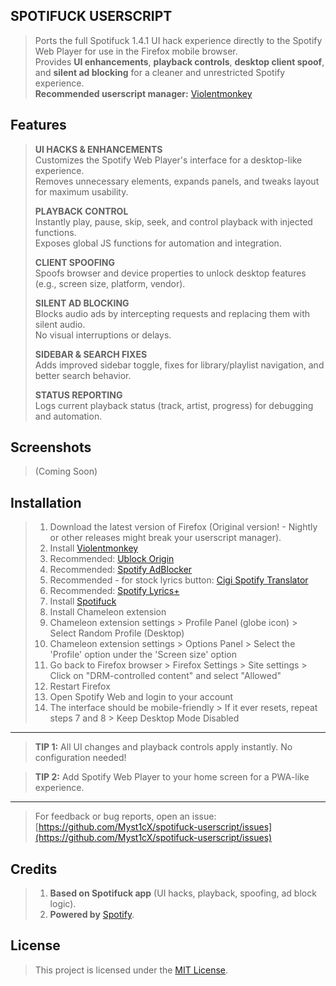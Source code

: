 ## SPOTIFUCK USERSCRIPT

> Ports the full Spotifuck 1.4.1 UI hack experience directly to the Spotify Web Player for use in the Firefox mobile browser.  
> Provides **UI enhancements**, **playback controls**, **desktop client spoof**, and **silent ad blocking** for a cleaner and unrestricted Spotify experience.  
> **Recommended userscript manager:** [Violentmonkey](https://violentmonkey.github.io/)

## Features

> **UI HACKS & ENHANCEMENTS**  
> Customizes the Spotify Web Player's interface for a desktop-like experience.  
> Removes unnecessary elements, expands panels, and tweaks layout for maximum usability.
>
> **PLAYBACK CONTROL**  
> Instantly play, pause, skip, seek, and control playback with injected functions.  
> Exposes global JS functions for automation and integration.
>
> **CLIENT SPOOFING**  
> Spoofs browser and device properties to unlock desktop features (e.g., screen size, platform, vendor).
>
> **SILENT AD BLOCKING**  
> Blocks audio ads by intercepting requests and replacing them with silent audio.  
> No visual interruptions or delays.
>
> **SIDEBAR & SEARCH FIXES**  
> Adds improved sidebar toggle, fixes for library/playlist navigation, and better search behavior.
>
> **STATUS REPORTING**  
> Logs current playback status (track, artist, progress) for debugging and automation.

## Screenshots

> (Coming Soon)

## Installation

> 1. Download the latest version of Firefox (Original version! - Nightly or other releases might break your userscript manager).
> 2. Install [Violentmonkey](https://violentmonkey.github.io/)  
> 3. Recommended: [Ublock Origin](https://addons.mozilla.org/en-US/firefox/addon/ublock-origin/)
> 4. Recommended: [Spotify AdBlocker](https://greasyfork.org/en/scripts/522592-spotify-adblocker)
> 5. Recommended - for stock lyrics button: [Cigi Spotify Translator](https://greasyfork.org/en/scripts/523415-cigi-spotify-translator)
> 6. Recommended: [Spotify Lyrics+](https://raw.githubusercontent.com/Myst1cX/spotify-web-lyrics-plus/main/pip-gui.user.js)
> 7. Install [Spotifuck](https://raw.githubusercontent.com/Myst1cX/spotifuck-userscript/main/spotifuck-v2.user.js)
> 8. Install Chameleon extension
> 9. Chameleon extension settings > Profile Panel (globe icon) > Select Random Profile (Desktop)
> 10. Chameleon extension settings > Options Panel > Select the 'Profile' option under the 'Screen size' option
> 11. Go back to Firefox browser > Firefox Settings > Site settings > Click on "DRM-controlled content" and select "Allowed"
> 12. Restart Firefox
> 13. Open Spotify Web and login to your account
> 14. The interface should be mobile-friendly > If it ever resets, repeat steps 7 and 8 > Keep Desktop Mode Disabled 

* * *
> **TIP 1:** All UI changes and playback controls apply instantly. No configuration needed!

> **TIP 2:** Add Spotify Web Player to your home screen for a PWA-like experience.  

* * *

> For feedback or bug reports, open an issue:  
> [https://github.com/Myst1cX/spotifuck-userscript/issues](https://github.com/Myst1cX/spotifuck-userscript/issues)

## Credits

> 1. **Based on Spotifuck app** (UI hacks, playback, spoofing, ad block logic).
> 2. **Powered by** [Spotify](https://open.spotify.com/).

## License

> This project is licensed under the [MIT License](https://github.com/Myst1cX/spotifuck-userscript/blob/main/LICENSE).
